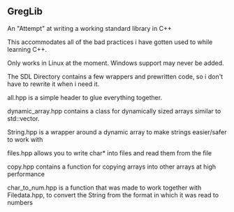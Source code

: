 ##        GregLib      ##

An "Attempt" at writing a working standard library in C++

This accommodates all of the bad practices i have gotten used to while learning C++.

Only works in Linux at the moment. Windows support may never be added.

The SDL Directory contains a few wrappers and prewritten code, so i don't have to rewrite it when i need it.

all.hpp is a simple header to glue everything together.

dynamic_array.hpp contains a class for dynamically sized arrays similar to std::vector.

String.hpp is a wrapper around a dynamic array to make strings easier/safer to work with

files.hpp allows you to write char* into files and read them from the file

copy.hpp contains a function for copying arrays into other arrays at high performance

char_to_num.hpp is a function that was made to work together with Filedata.hpp, to convert the String from the format in which it was read to numbers